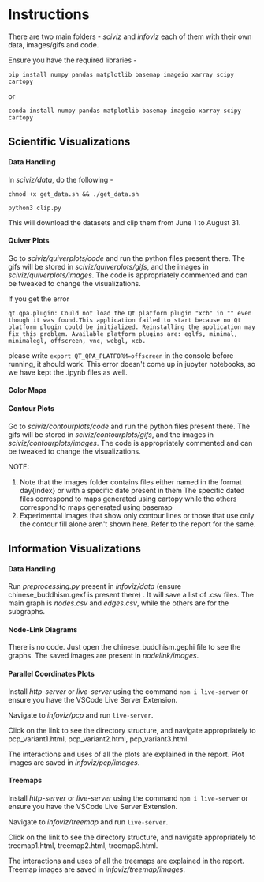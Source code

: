 # Instructions

There are two main folders - _sciviz_ and _infoviz_ each of them with their own data, images/gifs and code.

Ensure you have the required libraries -

```pip install numpy pandas matplotlib basemap imageio xarray scipy cartopy```

or 

```conda install numpy pandas matplotlib basemap imageio xarray scipy cartopy```

## Scientific Visualizations

#### Data Handling

In _sciviz/data_, do the following -

```chmod +x get_data.sh && ./get_data.sh```

```python3 clip.py```

This will download the datasets and clip them from June 1 to August 31.

#### Quiver Plots

Go to _sciviz/quiverplots/code_ and run the python files present there. The gifs will be stored in _sciviz/quiverplots/gifs_, and the images in _sciviz/quiverplots/images_. The code is appropriately commented and can be tweaked to change the visualizations.

If you get the error

```qt.qpa.plugin: Could not load the Qt platform plugin "xcb" in "" even though it was found.This application failed to start because no Qt platform plugin could be initialized. Reinstalling the application may fix this problem. Available platform plugins are: eglfs, minimal, minimalegl, offscreen, vnc, webgl, xcb.```

please write ```export QT_QPA_PLATFORM=offscreen``` in the console before running, it should work. This error doesn't come up in jupyter notebooks, so we have kept the .ipynb files as well.

#### Color Maps

#### Contour Plots
Go to _sciviz/contourplots/code_ and run the python files present there. The gifs will be stored in _sciviz/contourplots/gifs_, and the images in _sciviz/contourplots/images_. The code is appropriately commented and can be tweaked to change the visualizations.

NOTE:
1. Note that the images folder contains files either named in the format day{index} or with a specific date present in them
The specific dated files correspond to maps generated using cartopy while the others correspond to maps generated using basemap
2. Experimental images that show only contour lines or those that use only the contour fill alone aren't shown here. Refer to the report for the same.

## Information Visualizations

#### Data Handling

Run _preprocessing.py_ present in _infoviz/data_ (ensure chinese_buddhism.gexf is present there) . It will save a list of .csv files. The main graph is _nodes.csv_ and _edges.csv_, while the others are for the subgraphs.

#### Node-Link Diagrams

There is no code. Just open the chinese_buddhism.gephi file to see the graphs. The saved images are present in _nodelink/images_.

#### Parallel Coordinates Plots

Install _http-server_ or _live-server_ using the command ```npm i live-server``` or ensure you have the VSCode Live Server Extension.

Navigate to _infoviz/pcp_ and run ```live-server```.

Click on the link to see the directory structure, and navigate appropriately to pcp_variant1.html, pcp_variant2.html, pcp_variant3.html.

The interactions and uses of all the plots are explained in the report. Plot images are saved in _infoviz/pcp/images_.

#### Treemaps

Install _http-server_ or _live-server_ using the command ```npm i live-server``` or ensure you have the VSCode Live Server Extension.

Navigate to _infoviz/treemap_ and run ```live-server```.

Click on the link to see the directory structure, and navigate appropriately to treemap1.html, treemap2.html, treemap3.html.

The interactions and uses of all the treemaps are explained in the report. Treemap images are saved in _infoviz/treemap/images_.
